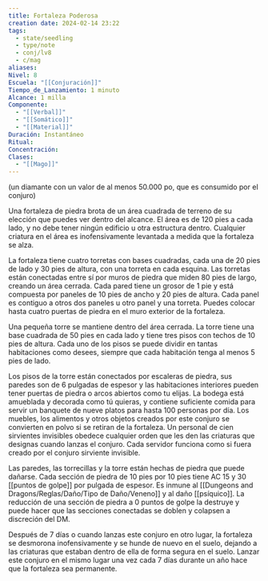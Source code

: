 ```yaml
---
title: Fortaleza Poderosa
creation date: 2024-02-14 23:22
tags:
  - state/seedling
  - type/note
  - conj/lv8
  - c/mag
aliases: 
Nivel: 8
Escuela: "[[Conjuración]]"
Tiempo_de_Lanzamiento: 1 minuto
Alcance: 1 milla
Componente:
  - "[[Verbal]]"
  - "[[Somático]]"
  - "[[Material]]"
Duración: Instantáneo
Ritual: 
Concentración: 
Clases:
  - "[[Mago]]"
---
```

(un diamante con un valor de al menos 50.000 po, que es consumido por el conjuro)

Una fortaleza de piedra brota de un área cuadrada de terreno de su elección que puedes ver dentro del alcance. El área es de 120 pies a cada lado, y no debe tener ningún edificio u otra estructura dentro. Cualquier criatura en el área es inofensivamente levantada a medida que la fortaleza se alza.

La fortaleza tiene cuatro torretas con bases cuadradas, cada una de 20 pies de lado y 30 pies de altura, con una torreta en cada esquina. Las torretas están conectadas entre sí por muros de piedra que miden 80 pies de largo, creando un área cerrada. Cada pared tiene un grosor de 1 pie y está compuesta por paneles de 10 pies de ancho y 20 pies de altura. Cada panel es contiguo a otros dos paneles u otro panel y una torreta. Puedes colocar hasta cuatro puertas de piedra en el muro exterior de la fortaleza.

Una pequeña torre se mantiene dentro del área cerrada. La torre tiene una base cuadrada de 50 pies en cada lado y tiene tres pisos con techos de 10 pies de altura. Cada uno de los pisos se puede dividir en tantas habitaciones como desees, siempre que cada habitación tenga al menos 5 pies de lado. 

Los pisos de la torre están conectados por escaleras de piedra, sus paredes son de 6 pulgadas de espesor y las habitaciones interiores pueden tener puertas de piedra o arcos abiertos como tu elijas. La bodega está amueblada y decorada como tú quieras, y contiene suficiente comida para servir un banquete de nueve platos para hasta 100 personas por día. Los muebles, los alimentos y otros objetos creados por este conjuro se convierten en polvo si se retiran de la fortaleza.
Un personal de cien sirvientes invisibles obedece cualquier orden que les den las criaturas que designas cuando lanzas el conjuro. Cada servidor funciona como si fuera creado por el conjuro sirviente invisible.

Las paredes, las torrecillas y la torre están hechas de piedra que puede dañarse. Cada sección de piedra de 10 pies por 10 pies tiene AC 15 y 30 [[puntos de golpe]] por pulgada de espesor. Es inmune al [[Dungeons and Dragons/Reglas/Daño/Tipo de Daño/Veneno]] y al daño [[psíquico]]. La reducción de una sección de piedra a 0 puntos de golpe la destruye y puede hacer que las secciones conectadas se doblen y colapsen a discreción del DM. 

Después de 7 días o cuando lanzas este conjuro en otro lugar, la fortaleza se desmorona inofensivamente y se hunde de nuevo en el suelo, dejando a las criaturas que estaban dentro de ella de forma segura en el suelo. Lanzar este conjuro en el mismo lugar una vez cada 7 días durante un año hace que la fortaleza sea permanente.